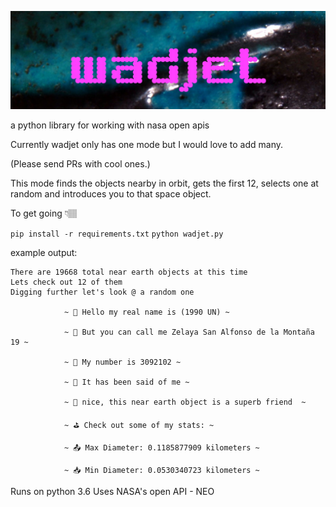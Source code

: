 ![wadjet logo, pink digital text on blue statue eye](wadjet.JPG)


a python library for working with nasa open apis

Currently wadjet only has one mode but I would love to add many.

(Please send PRs with cool ones.)

This mode finds the objects nearby in orbit, gets the first 12,
selects one at random and introduces you to that space object.

To get going 👇🏽

`pip install -r requirements.txt`
`python wadjet.py`

example output:
```
There are 19668 total near earth objects at this time
Lets check out 12 of them
Digging further let's look @ a random one

			~ 💫 Hello my real name is (1990 UN) ~

			~ 🦄 But you can call me Zelaya San Alfonso de la Montaña 19 ~

			~ 🐛 My number is 3092102 ~

			~ 🐲 It has been said of me ~

			~ ️🌚 nice, this near earth object is a superb friend  ~

			~ ⛳ Check out some of my stats: ~

			~ 📤 Max Diameter: 0.1185877909 kilometers ~

			~ 📥 Min Diameter: 0.0530340723 kilometers ~

```
Runs on python 3.6
Uses NASA's open API - NEO